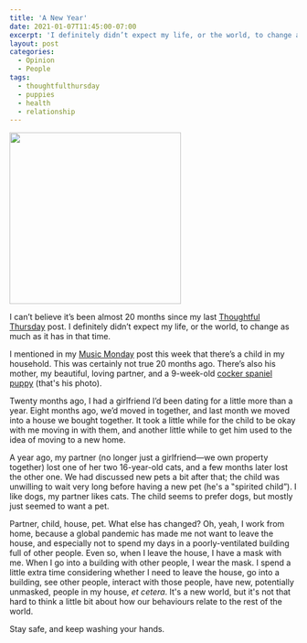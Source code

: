 ```yaml
---
title: 'A New Year'
date: 2021-01-07T11:45:00-07:00
excerpt: 'I definitely didn’t expect my life, or the world, to change as much as it has in the last 20 months.'
layout: post
categories:
  - Opinion
  - People
tags:
  - thoughtfulthursday
  - puppies
  - health
  - relationship
---
```

<div class="alignleft">
    <img src="https://res.cloudinary.com/dwhav0odz/image/upload/ar_1:1,c_fill/w_300/v1609786883/IMG_20201230_201616_rfqrja.jpg" width="300">
</div>

I can’t believe it’s been almost 20 months since my last [Thoughtful Thursday](/i-think-people-dont-like-coffee.html) post. I definitely didn’t expect my life, or the world, to change as much as it has in that time.

I mentioned in my [Music Monday](/sweet-dreams.html) post this week that there’s a child in my household. This was certainly not true 20 months ago. There’s also his mother, my beautiful, loving partner, and a 9-week-old [cocker spaniel puppy](https://www.instagram.com/simonwaffles/) (that's his photo).

Twenty months ago, I had a girlfriend I’d been dating for a little more than a year. Eight months ago, we’d moved in together, and last month we moved into a house we bought together. It took a little while for the child to be okay with me moving in with them, and another little while to get him used to the idea of moving to a new home.

A year ago, my partner (no longer just a girlfriend—we own property together) lost one of her two 16-year-old cats, and a few months later lost the other one. We had discussed new pets a bit after that; the child was unwilling to wait very long before having a new pet (he's a ‟spirited child”). I like dogs, my partner likes cats. The child seems to prefer dogs, but mostly just seemed to want a pet.

Partner, child, house, pet. What else has changed? Oh, yeah, I work from home, because a global pandemic has made me not want to leave the house, and especially not to spend my days in a poorly-ventilated building full of other people. Even so, when I leave the house, I have a mask with me. When I go into a building with other people, I wear the mask. I spend a little extra time considering whether I need to leave the house, go into a building, see other people, interact with those people, have new, potentially unmasked, people in my house, *et cetera*. It's a new world, but it's not that hard to think a little bit about how our behaviours relate to the rest of the world.

Stay safe, and keep washing your hands.
